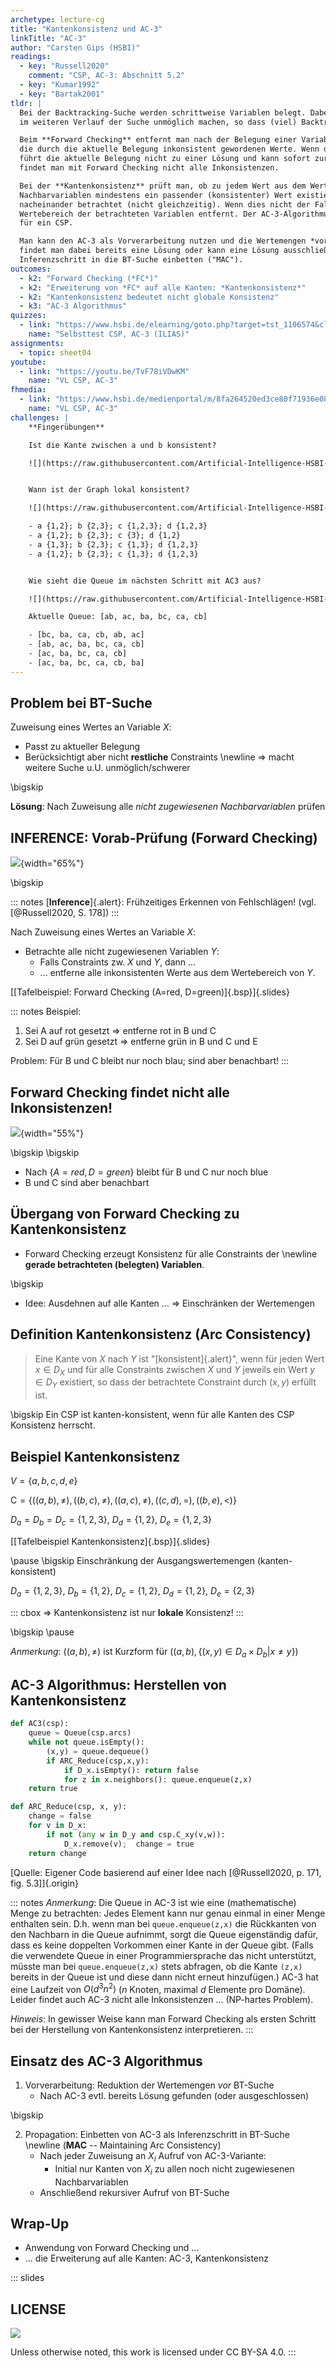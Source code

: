 ```yaml
---
archetype: lecture-cg
title: "Kantenkonsistenz und AC-3"
linkTitle: "AC-3"
author: "Carsten Gips (HSBI)"
readings:
  - key: "Russell2020"
    comment: "CSP, AC-3: Abschnitt 5.2"
  - key: "Kumar1992"
  - key: "Bartak2001"
tldr: |
  Bei der Backtracking-Suche werden schrittweise Variablen belegt. Dabei kann eine Belegung eine Lösung
  im weiteren Verlauf der Suche unmöglich machen, so dass (viel) Backtracking notwendig wird.

  Beim **Forward Checking** entfernt man nach der Belegung einer Variablen in allen Nachbarvariablen
  die durch die aktuelle Belegung inkonsistent gewordenen Werte. Wenn dabei ein Wertebereich leer wird,
  führt die aktuelle Belegung nicht zu einer Lösung und kann sofort zurückgenommen werden. Allerdings
  findet man mit Forward Checking nicht alle Inkonsistenzen.

  Bei der **Kantenkonsistenz** prüft man, ob zu jedem Wert aus dem Wertebereich einer Variablen in den
  Nachbarvariablen mindestens ein passender (konsistenter) Wert existiert. Dabei werden die Constraints
  nacheinander betrachtet (nicht gleichzeitig). Wenn dies nicht der Fall ist, wird der Wert aus dem
  Wertebereich der betrachteten Variablen entfernt. Der AC-3-Algorithmus erzeugt schrittweise Kantenkonsistenz
  für ein CSP.

  Man kann den AC-3 als Vorverarbeitung nutzen und die Wertemengen *vor* der BT-Suche reduzieren. Eventuell
  findet man dabei bereits eine Lösung oder kann eine Lösung ausschließen. Man kann den AC-3 auch als
  Inferenzschritt in die BT-Suche einbetten ("MAC").
outcomes:
  - k2: "Forward Checking (*FC*)"
  - k2: "Erweiterung von *FC* auf alle Kanten: *Kantenkonsistenz*"
  - k2: "Kantenkonsistenz bedeutet nicht globale Konsistenz"
  - k3: "AC-3 Algorithmus"
quizzes:
  - link: "https://www.hsbi.de/elearning/goto.php?target=tst_1106574&client_id=FH-Bielefeld"
    name: "Selbsttest CSP, AC-3 (ILIAS)"
assignments:
  - topic: sheet04
youtube:
  - link: "https://youtu.be/TvF78iVDwKM"
    name: "VL CSP, AC-3"
fhmedia:
  - link: "https://www.hsbi.de/medienportal/m/8fa264520ed3ce80f71936e084254d14c579ff19e2c724e914a6df761d12c3c7d22d62ebf625cc9181f29e288922785522e7cc60f9e7ce6cb369a3148b115ca7"
    name: "VL CSP, AC-3"
challenges: |
    **Fingerübungen**

    Ist die Kante zwischen a und b konsistent?

    ![](https://raw.githubusercontent.com/Artificial-Intelligence-HSBI-TDU/KI-Vorlesung/master/lecture/csp/images/csp_challenge_a.png)


    Wann ist der Graph lokal konsistent?

    ![](https://raw.githubusercontent.com/Artificial-Intelligence-HSBI-TDU/KI-Vorlesung/master/lecture/csp/images/csp_challenge_b.png)

    - a {1,2}; b {2,3}; c {1,2,3}; d {1,2,3}
    - a {1,2}; b {2,3}; c {3}; d {1,2}
    - a {1,3}; b {2,3}; c {1,3}; d {1,2,3}
    - a {1,2}; b {2,3}; c {1,3}; d {1,2,3}


    Wie sieht die Queue im nächsten Schritt mit AC3 aus?

    ![](https://raw.githubusercontent.com/Artificial-Intelligence-HSBI-TDU/KI-Vorlesung/master/lecture/csp/images/csp_challenge_c.png)

    Aktuelle Queue: [ab, ac, ba, bc, ca, cb]

    - [bc, ba, ca, cb, ab, ac]
    - [ab, ac, ba, bc, ca, cb]
    - [ac, ba, bc, ca, cb]
    - [ac, ba, bc, ca, cb, ba]
---
```



## Problem bei BT-Suche

Zuweisung eines Wertes an Variable $X$:

*   Passt zu aktueller Belegung
*   Berücksichtigt aber nicht **restliche** Constraints \newline
    => macht weitere Suche u.U. unmöglich/schwerer

\bigskip

**Lösung**: Nach Zuweisung alle *nicht zugewiesenen Nachbarvariablen* prüfen


## INFERENCE: Vorab-Prüfung (Forward Checking)

![](images/bt_search_inference.png){width="65%"}

\bigskip

::: notes
[**Inference**]{.alert}: Frühzeitiges Erkennen von Fehlschlägen! (vgl. [@Russell2020, S. 178])
:::

Nach Zuweisung eines Wertes an Variable $X$:

*   Betrachte alle nicht zugewiesenen Variablen $Y$:
    *   Falls Constraints zw. $X$ und $Y$, dann ...
    *   ... entferne alle inkonsistenten Werte aus dem Wertebereich von $Y$.

[[Tafelbeispiel:  Forward Checking (A=red, D=green)]{.bsp}]{.slides}

::: notes
Beispiel:
1.  Sei A auf rot gesetzt => entferne rot in B und C
2.  Sei D auf grün gesetzt => entferne grün in B und C und E

Problem: Für B und C bleibt nur noch blau; sind aber benachbart!
:::


## Forward Checking findet nicht alle Inkonsistenzen!

![](images/forward_checking.png){width="55%"}

\bigskip
\bigskip

*   Nach $\lbrace A=red, D=green \rbrace$ bleibt für B und C nur noch blue
*   B und C sind aber benachbart


## Übergang von Forward Checking zu Kantenkonsistenz

*   Forward Checking erzeugt Konsistenz für alle Constraints der \newline
    **gerade betrachteten (belegten) Variablen**.

\bigskip

*   Idee: Ausdehnen auf alle Kanten ... => Einschränken der Wertemengen


## Definition Kantenkonsistenz (Arc Consistency)

> Eine Kante von $X$ nach $Y$ ist "[konsistent]{.alert}", wenn für jeden Wert
> $x \in D_X$ und für alle Constraints zwischen $X$ und $Y$ jeweils ein Wert
> $y \in D_Y$ existiert, so dass der betrachtete Constraint durch $(x,y)$
> erfüllt ist.

\bigskip
Ein CSP ist kanten-konsistent, wenn für alle Kanten des CSP Konsistenz herrscht.


## Beispiel Kantenkonsistenz

$V = \lbrace a,b,c,d,e \rbrace$

$\mathrm{C} = \lbrace ((a,b), \ne), ((b,c), \ne), ((a,c), \ne), ((c,d), =), ((b,e), <) \rbrace$

$D_a=D_b=D_c=\lbrace 1,2,3 \rbrace$, $D_d=\lbrace 1,2 \rbrace$, $D_e=\lbrace 1,2,3 \rbrace$

[[Tafelbeispiel Kantenkonsistenz]{.bsp}]{.slides}

\pause
\bigskip
Einschränkung der Ausgangswertemengen (kanten-konsistent)

$D_a=\lbrace 1,2,3 \rbrace$, $D_b=\lbrace 1,2 \rbrace$, $D_c=\lbrace 1,2 \rbrace$, $D_d=\lbrace 1,2 \rbrace$, $D_e=\lbrace 2,3 \rbrace$

::: cbox
=> Kantenkonsistenz ist nur **lokale** Konsistenz!
:::

\bigskip
\pause

*Anmerkung*: $((a,b), \ne)$ ist Kurzform für
$\left((a,b), \lbrace (x,y) \in D_a \times D_b | x \ne y \rbrace\right)$


## AC-3 Algorithmus: Herstellen von Kantenkonsistenz

``` python
def AC3(csp):
    queue = Queue(csp.arcs)
    while not queue.isEmpty():
        (x,y) = queue.dequeue()
        if ARC_Reduce(csp,x,y):
            if D_x.isEmpty(): return false
            for z in x.neighbors(): queue.enqueue(z,x)
    return true

def ARC_Reduce(csp, x, y):
    change = false
    for v in D_x:
        if not (any w in D_y and csp.C_xy(v,w)):
            D_x.remove(v);  change = true
    return change
```

[Quelle: Eigener Code basierend auf einer Idee nach [@Russell2020, p. 171, fig. 5.3]]{.origin}

::: notes
*Anmerkung*: Die Queue in AC-3 ist wie eine (mathematische) Menge zu betrachten: Jedes Element
kann nur genau einmal in einer Menge enthalten sein. D.h. wenn man bei `queue.enqueue(z,x)` die
Rückkanten von den Nachbarn in die Queue aufnimmt, sorgt die Queue eigenständig dafür, dass es
keine doppelten Vorkommen einer Kante in der Queue gibt. (Falls die verwendete Queue in einer
Programmiersprache das nicht unterstützt, müsste man bei `queue.enqueue(z,x)` stets abfragen, ob
die Kante `(z,x)` bereits in der Queue ist und diese dann nicht erneut hinzufügen.)
AC-3 hat eine Laufzeit von $O(d^3n^2)$ ($n$ Knoten, maximal $d$ Elemente pro Domäne). Leider findet
auch AC-3 nicht alle Inkonsistenzen ... (NP-hartes Problem).

*Hinweis*: In gewisser Weise kann man Forward Checking als ersten Schritt bei der
Herstellung von Kantenkonsistenz interpretieren.
:::


## Einsatz des AC-3 Algorithmus

1.  Vorverarbeitung: Reduktion der Wertemengen *vor* BT-Suche
    *   Nach AC-3 evtl. bereits Lösung gefunden (oder ausgeschlossen)

\bigskip

2.  Propagation: Einbetten von AC-3 als Inferenzschritt in BT-Suche \newline
    (**MAC** -- Maintaining Arc Consistency)
    *   Nach jeder Zuweisung an $X_i$ Aufruf von AC-3-Variante:
        *   Initial nur Kanten von $X_i$ zu allen noch nicht zugewiesenen Nachbarvariablen
    *   Anschließend rekursiver Aufruf von BT-Suche


## Wrap-Up

*   Anwendung von Forward Checking und ...
*   ... die Erweiterung auf alle Kanten: AC-3, Kantenkonsistenz







<!-- DO NOT REMOVE - THIS IS A LAST SLIDE TO INDICATE THE LICENSE AND POSSIBLE EXCEPTIONS (IMAGES, ...). -->
::: slides
## LICENSE
![](https://licensebuttons.net/l/by-sa/4.0/88x31.png)

Unless otherwise noted, this work is licensed under CC BY-SA 4.0.
:::
